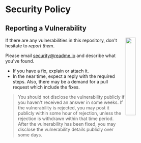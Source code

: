 # Security Policy

## Reporting a Vulnerability

<img align="right" width="25%" style="margin-bottom: 2em" src="https://owlbertsio-resized.s3.amazonaws.com/Ice-Cream.psd.png">

If there are any vulnerabilities in this repository, don't hesitate to _report them_.

Please email security@readme.io and describe what you've found.

- If you have a fix, explain or attach it.
- In the near time, expect a reply with the required steps. Also, there may be a demand for a pull request which include the fixes.

> You should not disclose the vulnerability publicly if you haven't received an answer in some weeks. If the vulnerability is rejected, you may post it publicly within some hour of rejection, unless the rejection is withdrawn within that time period. After the vulnerability has been fixed, you may disclose the vulnerability details publicly over some days.
